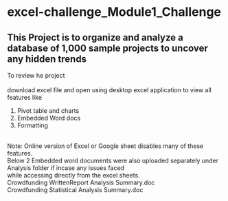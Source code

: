 # excel-challenge_Module1_Challenge

This Project is to organize and analyze a database of 1,000 sample projects to uncover any hidden trends
---
To review he project <br>
<br>
download excel file and open using desktop excel application to view all features like<br>
 1) Pivot table and charts <br>
 2) Embedded Word docs <br>
 3) Formatting <br>
<br>
Note: Online version of Excel or Google sheet disables many of these features.<br>
Below 2 Embedded word documents were also uploaded separately under Analysis folder if incase any issues faced <br>while accessing directly from the excel sheets.<br>
 Crowdfunding WrittenReport Analysis Summary.doc <br>
 Crowdfunding Statistical Analysis Summary.doc<br>

